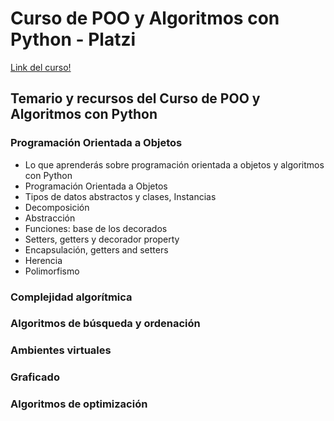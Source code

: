 # Curso de POO y Algoritmos con Python - Platzi

[Link del curso!](https://platzi.com/cursos/poo-python/)

## Temario y recursos del Curso de POO y Algoritmos con Python

### Programación Orientada a Objetos
* Lo que aprenderás sobre programación orientada a objetos y algoritmos con Python
* Programación Orientada a Objetos
* Tipos de datos abstractos y clases, Instancias
* Decomposición
* Abstracción
* Funciones: base de los decorados
* Setters, getters y decorador property
* Encapsulación, getters and setters
* Herencia
* Polimorfismo

### Complejidad algorítmica

### Algoritmos de búsqueda y ordenación

### Ambientes virtuales

### Graficado

### Algoritmos de optimización
